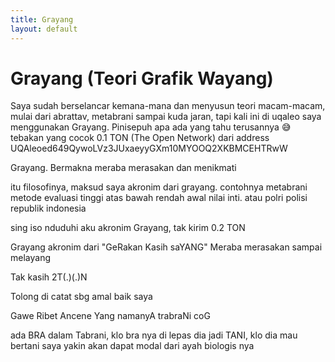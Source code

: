 ```yaml
---
title: Grayang
layout: default
---
```


# Grayang (Teori Grafik Wayang)

Saya sudah berselancar kemana-mana dan menyusun teori macam-macam, mulai dari abrattav, metabrani sampai kuda jaran, tapi kali ini di uqaleo saya menggunakan Grayang. Pinisepuh apa ada yang tahu terusannya 😅 tebakan yang cocok 0.1 TON (The Open Network) dari address UQAleoed649QywoLVz3JUxaeyyGXm10MYOOQ2XKBMCEHTRwW

Grayang. Bermakna meraba  merasakan  dan menikmati

itu filosofinya, maksud saya akronim dari grayang. contohnya metabrani metode evaluasi tinggi atas bawah rendah awal nilai inti. atau polri polisi republik indonesia

sing iso nduduhi aku akronim Grayang, tak kirim 0.2 TON

Grayang akronim dari "GeRakan Kasih saYANG"
Meraba merasakan sampai melayang

Tak kasih 2T(.)(.)N

Tolong di catat sbg amal baik saya

Gawe Ribet Ancene Yang namanyA trabraNi coG

ada BRA dalam Tabrani, klo bra nya di lepas dia jadi TANI, klo dia mau bertani saya yakin akan dapat modal dari ayah biologis nya









